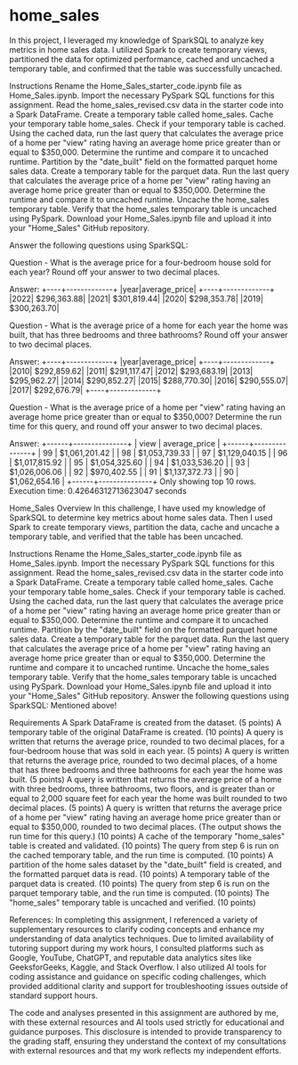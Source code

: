 # home_sales

In this project, I leveraged my knowledge of SparkSQL to analyze key metrics in home sales data. I utilized Spark to create temporary views, partitioned the data for optimized performance, cached and uncached a temporary table, and confirmed that the table was successfully uncached.

Instructions
Rename the Home_Sales_starter_code.ipynb file as Home_Sales.ipynb.
Import the necessary PySpark SQL functions for this assignment.
Read the home_sales_revised.csv data in the starter code into a Spark DataFrame.
Create a temporary table called home_sales.
Cache your temporary table home_sales.
Check if your temporary table is cached.
Using the cached data, run the last query that calculates the average price of a home per "view" rating having an average home price greater than or equal to $350,000. Determine the runtime and compare it to uncached runtime.
Partition by the "date_built" field on the formatted parquet home sales data.
Create a temporary table for the parquet data.
Run the last query that calculates the average price of a home per "view" rating having an average home price greater than or equal to $350,000. Determine the runtime and compare it to uncached runtime.
Uncache the home_sales temporary table.
Verify that the home_sales temporary table is uncached using PySpark.
Download your Home_Sales.ipynb file and upload it into your "Home_Sales" GitHub repository.

Answer the following questions using SparkSQL:


Question - What is the average price for a four-bedroom house sold for each year? Round off your answer to two decimal places.

Answer:
+----+-------------+
|year|average_price|
+----+-------------+
|2022|  $296,363.88|
|2021|  $301,819.44|
|2020|  $298,353.78|
|2019|  $300,263.70|

Question - What is the average price of a home for each year the home was built, that has three bedrooms and three bathrooms? Round off your answer to two decimal places.

Answer:
+----+-------------+
|year|average_price|
+----+-------------+
|2010|  $292,859.62|
|2011|  $291,117.47|
|2012|  $293,683.19|
|2013|  $295,962.27|
|2014|  $290,852.27|
|2015|  $288,770.30|
|2016|  $290,555.07|
|2017|  $292,676.79|
+----+-------------+

Question - What is the average price of a home per "view" rating having an average home price greater than or equal to $350,000? Determine the run time for this query, and round off your answer to two decimal places.

Answer:
+------+---------------+
| view | average_price |
+------+---------------+
|   99 | $1,061,201.42 |
|   98 | $1,053,739.33 |
|   97 | $1,129,040.15 |
|   96 | $1,017,815.92 |
|   95 | $1,054,325.60 |
|   94 | $1,033,536.20 |
|   93 | $1,026,006.06 |
|   92 |   $970,402.55 |
|   91 | $1,137,372.73 |
|   90 | $1,062,654.16 |
+------+---------------+
Only showing top 10 rows.
Execution time: 0.42646312713623047 seconds


Home_Sales
Overview
In this challenge, I have used my knowledge of SparkSQL to determine key metrics about home sales data. Then I used Spark to create temporary views, partition the data, cache and uncache a temporary table, and verified that the table has been uncached.

Instructions
Rename the Home_Sales_starter_code.ipynb file as Home_Sales.ipynb.
Import the necessary PySpark SQL functions for this assignment.
Read the home_sales_revised.csv data in the starter code into a Spark DataFrame.
Create a temporary table called home_sales.
Cache your temporary table home_sales.
Check if your temporary table is cached.
Using the cached data, run the last query that calculates the average price of a home per "view" rating having an average home price greater than or equal to $350,000. Determine the runtime and compare it to uncached runtime.
Partition by the "date_built" field on the formatted parquet home sales data.
Create a temporary table for the parquet data.
Run the last query that calculates the average price of a home per "view" rating having an average home price greater than or equal to $350,000. Determine the runtime and compare it to uncached runtime.
Uncache the home_sales temporary table.
Verify that the home_sales temporary table is uncached using PySpark.
Download your Home_Sales.ipynb file and upload it into your "Home_Sales" GitHub repository.
Answer the following questions using SparkSQL: Mentioned above!

Requirements
A Spark DataFrame is created from the dataset. (5 points)
A temporary table of the original DataFrame is created. (10 points)
A query is written that returns the average price, rounded to two decimal places, for a four-bedroom house that was sold in each year. (5 points)
A query is written that returns the average price, rounded to two decimal places, of a home that has three bedrooms and three bathrooms for each year the home was built. (5 points)
A query is written that returns the average price of a home with three bedrooms, three bathrooms, two floors, and is greater than or equal to 2,000 square feet for each year the home was built rounded to two decimal places. (5 points)
A query is written that returns the average price of a home per "view" rating having an average home price greater than or equal to $350,000, rounded to two decimal places. (The output shows the run time for this query.) (10 points)
A cache of the temporary "home_sales" table is created and validated. (10 points)
The query from step 6 is run on the cached temporary table, and the run time is computed. (10 points)
A partition of the home sales dataset by the "date_built" field is created, and the formatted parquet data is read. (10 points)
A temporary table of the parquet data is created. (10 points)
The query from step 6 is run on the parquet temporary table, and the run time is computed. (10 points)
The "home_sales" temporary table is uncached and verified. (10 points)

References:
In completing this assignment, I referenced a variety of supplementary resources to clarify coding concepts and enhance my understanding of data analytics techniques. Due to limited availability of tutoring support during my work hours, I consulted platforms such as Google, YouTube, ChatGPT, and reputable data analytics sites like GeeksforGeeks, Kaggle, and Stack Overflow. I also utilized AI tools for coding assistance and guidance on specific coding challenges, which provided additional clarity and support for troubleshooting issues outside of standard support hours.

The code and analyses presented in this assignment are authored by me, with these external resources and AI tools used strictly for educational and guidance purposes. This disclosure is intended to provide transparency to the grading staff, ensuring they understand the context of my consultations with external resources and that my work reflects my independent efforts.


